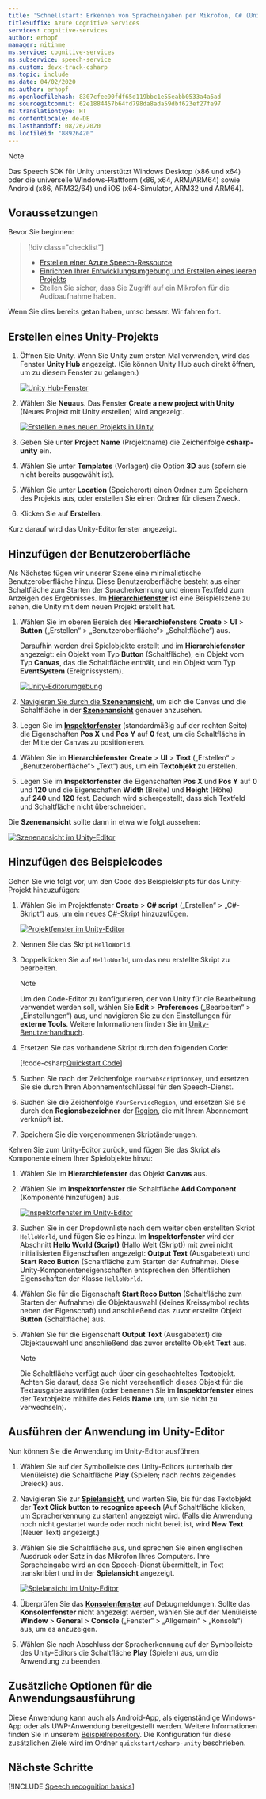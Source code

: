 ```yaml
---
title: 'Schnellstart: Erkennen von Spracheingaben per Mikrofon, C# (Unity) – Speech-Dienst'
titleSuffix: Azure Cognitive Services
services: cognitive-services
author: erhopf
manager: nitinme
ms.service: cognitive-services
ms.subservice: speech-service
ms.custom: devx-track-csharp
ms.topic: include
ms.date: 04/02/2020
ms.author: erhopf
ms.openlocfilehash: 8307cfee90fdf65d119bbc1e55eabb0533a4a6ad
ms.sourcegitcommit: 62e1884457b64fd798da8ada59dbf623ef27fe97
ms.translationtype: HT
ms.contentlocale: de-DE
ms.lasthandoff: 08/26/2020
ms.locfileid: "88926420"
---
```

> [!NOTE]
> Das Speech SDK für Unity unterstützt Windows Desktop (x86 und x64) oder die universelle Windows-Plattform (x86, x64, ARM/ARM64) sowie Android (x86, ARM32/64) und iOS (x64-Simulator, ARM32 und ARM64).

## <a name="prerequisites"></a>Voraussetzungen

Bevor Sie beginnen:

> [!div class="checklist"]
> * [Erstellen einer Azure Speech-Ressource](../../../../get-started.md)
> * [Einrichten Ihrer Entwicklungsumgebung und Erstellen eines leeren Projekts](../../../../quickstarts/setup-platform.md?tabs=unity&pivots=programming-language-csharp)
> * Stellen Sie sicher, dass Sie Zugriff auf ein Mikrofon für die Audioaufnahme haben.

Wenn Sie dies bereits getan haben, umso besser. Wir fahren fort.

## <a name="create-a-unity-project"></a>Erstellen eines Unity-Projekts

1. Öffnen Sie Unity. Wenn Sie Unity zum ersten Mal verwenden, wird das Fenster **Unity Hub** *<version number>* angezeigt. (Sie können Unity Hub auch direkt öffnen, um zu diesem Fenster zu gelangen.)

   [![Unity Hub-Fenster](~/articles/cognitive-services/Speech-Service/media/sdk/qs-csharp-unity-hub.png)](~/articles/cognitive-services/Speech-Service/media/sdk/qs-csharp-unity-hub.png#lightbox)
1. Wählen Sie **Neu**aus. Das Fenster **Create a new project with Unity** *<version number>* (Neues Projekt mit Unity erstellen) wird angezeigt.

   [![Erstellen eines neuen Projekts in Unity](~/articles/cognitive-services/Speech-Service/media/sdk/qs-csharp-unity-create-a-new-project.png)](~/articles/cognitive-services/Speech-Service/media/sdk/qs-csharp-unity-create-a-new-project.png#lightbox)
1. Geben Sie unter **Project Name** (Projektname) die Zeichenfolge **csharp-unity** ein.
1. Wählen Sie unter **Templates** (Vorlagen) die Option **3D** aus (sofern sie nicht bereits ausgewählt ist).
1. Wählen Sie unter **Location** (Speicherort) einen Ordner zum Speichern des Projekts aus, oder erstellen Sie einen Ordner für diesen Zweck.
1. Klicken Sie auf **Erstellen**.

Kurz darauf wird das Unity-Editorfenster angezeigt.



## <a name="add-ui"></a>Hinzufügen der Benutzeroberfläche

Als Nächstes fügen wir unserer Szene eine minimalistische Benutzeroberfläche hinzu. Diese Benutzeroberfläche besteht aus einer Schaltfläche zum Starten der Spracherkennung und einem Textfeld zum Anzeigen des Ergebnisses. Im [**Hierarchiefenster**](https://docs.unity3d.com/Manual/Hierarchy.html) ist eine Beispielszene zu sehen, die Unity mit dem neuen Projekt erstellt hat.

1. Wählen Sie im oberen Bereich des **Hierarchiefensters** **Create** > **UI** > **Button** („Erstellen“ > „Benutzeroberfläche“> „Schaltfläche“) aus.

   Daraufhin werden drei Spielobjekte erstellt und im **Hierarchiefenster** angezeigt: ein Objekt vom Typ **Button** (Schaltfläche), ein Objekt vom Typ **Canvas**, das die Schaltfläche enthält, und ein Objekt vom Typ **EventSystem** (Ereignissystem).

   [![Unity-Editorumgebung](~/articles/cognitive-services/Speech-Service/media/sdk/qs-csharp-unity-editor-window.png)](~/articles/cognitive-services/Speech-Service/media/sdk/qs-csharp-unity-editor-window.png#lightbox)

1. [Navigieren Sie durch die **Szenenansicht**](https://docs.unity3d.com/Manual/SceneViewNavigation.html), um sich die Canvas und die Schaltfläche in der [**Szenenansicht**](https://docs.unity3d.com/Manual/UsingTheSceneView.html) genauer anzusehen.

1. Legen Sie im [**Inspektorfenster**](https://docs.unity3d.com/Manual/UsingTheInspector.html) (standardmäßig auf der rechten Seite) die Eigenschaften **Pos X** und **Pos Y** auf **0** fest, um die Schaltfläche in der Mitte der Canvas zu positionieren.

1. Wählen Sie im **Hierarchiefenster** **Create** > **UI** > **Text** („Erstellen“ > „Benutzeroberfläche“> „Text“) aus, um ein **Textobjekt** zu erstellen.

1. Legen Sie im **Inspektorfenster** die Eigenschaften **Pos X** und **Pos Y** auf **0** und **120** und die Eigenschaften **Width** (Breite) und **Height** (Höhe) auf **240** und **120** fest. Dadurch wird sichergestellt, dass sich Textfeld und Schaltfläche nicht überschneiden.

Die **Szenenansicht** sollte dann in etwa wie folgt aussehen:

[![Szenenansicht im Unity-Editor](~/articles/cognitive-services/Speech-Service/media/sdk/qs-csharp-unity-02-ui-inline.png)](~/articles/cognitive-services/Speech-Service/media/sdk/qs-csharp-unity-02-ui-inline.png#lightbox)

## <a name="add-the-sample-code"></a>Hinzufügen des Beispielcodes

Gehen Sie wie folgt vor, um den Code des Beispielskripts für das Unity-Projekt hinzuzufügen:

1. Wählen Sie im Projektfenster **Create** > **C# script** („Erstellen“ > „C#-Skript“) aus, um ein neues [C#-Skript](https://docs.unity3d.com/Manual/ProjectView.html) hinzuzufügen.

   [![Projektfenster im Unity-Editor](~/articles/cognitive-services/Speech-Service/media/sdk/qs-csharp-unity-project-window.png)](~/articles/cognitive-services/Speech-Service/media/sdk/qs-csharp-unity-project-window.png#lightbox)
1. Nennen Sie das Skript `HelloWorld`.

1. Doppelklicken Sie auf `HelloWorld`, um das neu erstellte Skript zu bearbeiten.

   > [!NOTE]
   > Um den Code-Editor zu konfigurieren, der von Unity für die Bearbeitung verwendet werden soll, wählen Sie **Edit** > **Preferences** („Bearbeiten“ > „Einstellungen“) aus, und navigieren Sie zu den Einstellungen für **externe Tools**. Weitere Informationen finden Sie im [Unity-Benutzerhandbuch](https://docs.unity3d.com/Manual/Preferences.html).

1. Ersetzen Sie das vorhandene Skript durch den folgenden Code:

   [!code-csharp[Quickstart Code](~/samples-cognitive-services-speech-sdk/quickstart/csharp/unity/from-microphone/Assets/Scripts/HelloWorld.cs#code)]

1. Suchen Sie nach der Zeichenfolge `YourSubscriptionKey`, und ersetzen Sie sie durch Ihren Abonnementschlüssel für den Speech-Dienst.

1. Suchen Sie die Zeichenfolge `YourServiceRegion`, und ersetzen Sie sie durch den **Regionsbezeichner** der [Region](https://aka.ms/speech/sdkregion), die mit Ihrem Abonnement verknüpft ist.

1. Speichern Sie die vorgenommenen Skriptänderungen.

Kehren Sie zum Unity-Editor zurück, und fügen Sie das Skript als Komponente einem Ihrer Spielobjekte hinzu:

1. Wählen Sie im **Hierarchiefenster** das Objekt **Canvas** aus.

1. Wählen Sie im **Inspektorfenster** die Schaltfläche **Add Component** (Komponente hinzufügen) aus.

   [![Inspektorfenster im Unity-Editor](~/articles/cognitive-services/Speech-Service/media/sdk/qs-csharp-unity-inspector-window.png)](~/articles/cognitive-services/Speech-Service/media/sdk/qs-csharp-unity-inspector-window.png#lightbox)

1. Suchen Sie in der Dropdownliste nach dem weiter oben erstellten Skript `HelloWorld`, und fügen Sie es hinzu. Im **Inspektorfenster** wird der Abschnitt **Hello World (Script)** (Hallo Welt (Skript)) mit zwei nicht initialisierten Eigenschaften angezeigt: **Output Text** (Ausgabetext) und **Start Reco Button** (Schaltfläche zum Starten der Aufnahme). Diese Unity-Komponenteneigenschaften entsprechen den öffentlichen Eigenschaften der Klasse `HelloWorld`.

1. Wählen Sie für die Eigenschaft **Start Reco Button** (Schaltfläche zum Starten der Aufnahme) die Objektauswahl (kleines Kreissymbol rechts neben der Eigenschaft) und anschließend das zuvor erstellte Objekt **Button** (Schaltfläche) aus.

1. Wählen Sie für die Eigenschaft **Output Text** (Ausgabetext) die Objektauswahl und anschließend das zuvor erstellte Objekt **Text** aus.

   > [!NOTE]
   > Die Schaltfläche verfügt auch über ein geschachteltes Textobjekt. Achten Sie darauf, dass Sie nicht versehentlich dieses Objekt für die Textausgabe auswählen (oder benennen Sie im **Inspektorfenster** eines der Textobjekte mithilfe des Felds **Name** um, um sie nicht zu verwechseln).

## <a name="run-the-application-in-the-unity-editor"></a>Ausführen der Anwendung im Unity-Editor

Nun können Sie die Anwendung im Unity-Editor ausführen.

1. Wählen Sie auf der Symbolleiste des Unity-Editors (unterhalb der Menüleiste) die Schaltfläche **Play** (Spielen; nach rechts zeigendes Dreieck) aus.

1. Navigieren Sie zur [**Spielansicht**](https://docs.unity3d.com/Manual/GameView.html), und warten Sie, bis für das Textobjekt der **Text** **Click button to recognize speech** (Auf Schaltfläche klicken, um Spracherkennung zu starten) angezeigt wird. (Falls die Anwendung noch nicht gestartet wurde oder noch nicht bereit ist, wird **New Text** (Neuer Text) angezeigt.)

1. Wählen Sie die Schaltfläche aus, und sprechen Sie einen englischen Ausdruck oder Satz in das Mikrofon Ihres Computers. Ihre Spracheingabe wird an den Speech-Dienst übermittelt, in Text transkribiert und in der **Spielansicht** angezeigt.

   [![Spielansicht im Unity-Editor](~/articles/cognitive-services/Speech-Service/media/sdk/qs-csharp-unity-03-output-inline.png)](~/articles/cognitive-services/Speech-Service/media/sdk/qs-csharp-unity-03-output-inline.png#lightbox)

1. Überprüfen Sie das [**Konsolenfenster**](https://docs.unity3d.com/Manual/Console.html) auf Debugmeldungen. Sollte das **Konsolenfenster** nicht angezeigt werden, wählen Sie auf der Menüleiste **Window** > **General** > **Console** („Fenster“ > „Allgemein“ > „Konsole“) aus, um es anzuzeigen.

1. Wählen Sie nach Abschluss der Spracherkennung auf der Symbolleiste des Unity-Editors die Schaltfläche **Play** (Spielen) aus, um die Anwendung zu beenden.

## <a name="additional-options-to-run-this-application"></a>Zusätzliche Optionen für die Anwendungsausführung

Diese Anwendung kann auch als Android-App, als eigenständige Windows-App oder als UWP-Anwendung bereitgestellt werden.
Weitere Informationen finden Sie in unserem [Beispielrepository](https://aka.ms/csspeech/samples). Die Konfiguration für diese zusätzlichen Ziele wird im Ordner `quickstart/csharp-unity` beschrieben.

## <a name="next-steps"></a>Nächste Schritte

[!INCLUDE [Speech recognition basics](../../speech-to-text-next-steps.md)]

